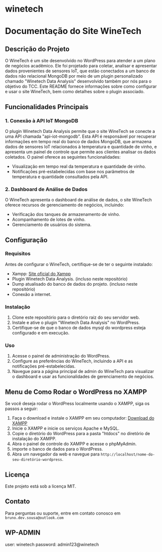 # winetech

# Documentação do Site WineTech

## Descrição do Projeto

O WineTech é um site desenvolvido no WordPress para atender a um plano de negócios acadêmico. Ele foi projetado para coletar, analisar e apresentar dados provenientes de sensores IoT, que estão conectados a um banco de dados não relacional MongoDB por meio de um plugin personalizado chamado "Winetech Data Analysis" desenvolvido também por nós para o objetivo do TCC. Este README fornece informações sobre como configurar e usar o site WineTech, bem como detalhes sobre o plugin associado.

## Funcionalidades Principais

### 1. Conexão à API IoT MongoDB

O plugin Winetech Data Analysis permite que o site WineTech se conecte a uma API chamada "api-iot-mongodb". Esta API é responsável por recuperar informações em tempo real do banco de dados MongoDB, que armazena dados de sensores IoT relacionados à temperatura e quantidade de vinho, e apresenta um painel de controle que permite aos clientes analisar os dados coletados. O painel oferece as seguintes funcionalidades:
- Visualização em tempo real da temperatura e quantidade de vinho.
- Notificações pré-estabelecidas com base nos parâmetros de temperatura e quantidade consultados pela API.

### 2. Dashboard de Análise de Dados

O WineTech apresenta o dashboard de análise de dados, o site WineTech oferece recursos de gerenciamento de negócios, incluindo:
- Verificação dos tanques de armazenamento de vinho.
- Acompanhamento de lotes de vinho.
- Gerenciamento de usuários do sistema.


## Configuração

### Requisitos

Antes de configurar o WineTech, certifique-se de ter o seguinte instalado:

- Xampp: [Site oficial do Xampp](https://www.apachefriends.org/pt_br/download.html)
- Plugin Winetech Data Analysis. (incluso neste repositório)
- Dump atualisado do banco de dados do projeto. (incluso neste repositório)
- Conexão a internet.

### Instalação

1. Clone este repositório para o diretório raiz do seu servidor web.
2. Instale e ative o plugin "Winetech Data Analysis" no WordPress.
3. Certifique-se de que o banco de dados mysql do wordpress esteja configurado e em execução.

### Uso

1. Acesse o painel de administração do WordPress.
2. Configure as preferências do WineTech, incluindo a API e as notificações pré-estabelecidas.
3. Navegue para a página principal de admin do WineTech para visualizar o dashboard e usar as funcionalidades de gerenciamento de negócios.

## Menu de Como Rodar o WordPress no XAMPP

Se você deseja rodar o WordPress localmente usando o XAMPP, siga os passos a seguir:

1. Faça o download e instale o XAMPP em seu computador: [Download do XAMPP](https://www.apachefriends.org/pt_br/download.html)
2. Inicie o XAMPP e inicie os serviços Apache e MySQL.
3. Copie o diretório do WordPress para a pasta "htdocs" no diretório de instalação do XAMPP.
4. Abra o painel de controle do XAMPP e acesse o phpMyAdmin.
5. importe o banco de dados para o WordPress.
6. Abra um navegador da web e navegue para `http://localhost/nome-do-seu-diretório-wordpress`.

## Licença

Este projeto está sob a licença MIT.

## Contato

Para perguntas ou suporte, entre em contato conosco em `bruno.dev.sousa@outlook.com`




## WP-ADMIN
user: winetech
password: admin123@winetech
